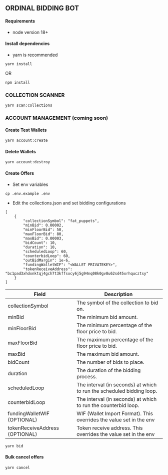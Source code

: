 ## ORDINAL BIDDING BOT

#### Requirements

- node version 18+

#### Install dependencies

- yarn is recommended

`yarn install`

OR

`npm install`

### COLLECTION SCANNER

`yarn scan:collections`

### ACCOUNT MANAGEMENT (coming soon)

#### Create Test Wallets

`yarn account:create`

#### Delete Wallets

`yarn account:destroy`

#### Create Offers

- Set env variables

`cp .env.example .env`

- Edit the collections.json and set bidding configurations

```
[
  	{
		"collectionSymbol": "fat_puppets",
		"minBid": 0.00002,
		"minFloorBid": 50,
		"maxFloorBid": 80,
		"maxBid": 0.00003,
		"bidCount": 10,
		"duration": 10,
		"scheduledLoop": 60,
		"counterbidLoop": 60,
		"outBidMargin": 1e-6,
		"fundingWalletWIF": "<WALLET PRIVATEKEY>",
		"tokenReceiveAddress": "bc1pad3xhdxnktqj4gch7t3kffsxcy6j5g94nq08k0gv8u62sd45xrhqucztsy"
	}
]
```

| Field                          | Description                                                           |
| ------------------------------ | --------------------------------------------------------------------- |
| collectionSymbol               | The symbol of the collection to bid on.                               |
| minBid                         | The minimum bid amount.                                               |
| minFloorBid                    | The minimum percentage of the floor price to bid.                     |
| maxFloorBid                    | The maximum percentage of the floor price to bid.                     |
| maxBid                         | The maximum bid amount.                                               |
| bidCount                       | The number of bids to place.                                          |
| duration                       | The duration of the bidding process.                                  |
| scheduledLoop                  | The interval (in seconds) at which to run the scheduled bidding loop. |
| counterbidLoop                 | The interval (in seconds) at which to run the counterbid loop.        |
| fundingWalletWIF (OPTIONAL)    | WIF (Wallet Import Format). This overrides the value set in the env   |
| tokenReceiveAddress (OPTIONAL) | Token receive address. This overrides the value set in the env        |

`yarn bid`

#### Bulk cancel offers

`yarn cancel`
